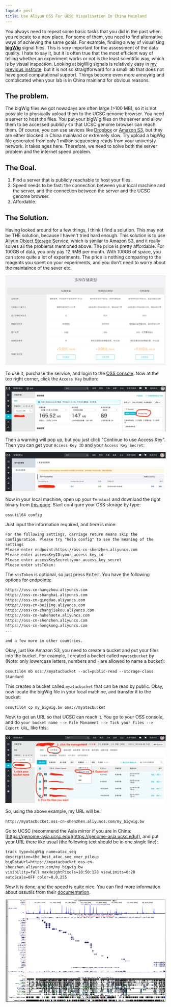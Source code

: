 ```yaml
---
layout: post
title: Use Aliyun OSS For UCSC Visualisation In China Mainland
---
```


You always need to repeat some basic tasks that you did in the past when you relocate to a new place. For some of them, you need to find alternative ways of achieving the same goals. For example, finding a way of visualising __[bigWig](https://genome.ucsc.edu/goldenpath/help/bigWig.html)__ signal files. This is very important for the assessment of the data quality. I hate to say it, but it is often true that the most efficient way of telling whether an experiment works or not is the least scientific way, which is by visual inspection. Looking at bigWig signals is relatively easy in [my previous institute](https://randomstate.net/2018-07-02-setting-up-public-links-for-ucsc-visualisation/), but it is not so straigtforward for a small lab that does not have good computational support. Things become even more annoying and complicated when your lab is in China mainland for obvious reasons.

## The problem.

The bigWig files we got nowadays are often large (>100 MB), so it is not possible to physically upload them to the UCSC genome browser. You need a server to host the files. You put your bigWig files on the server and allow them to be accessed publicly so that UCSC genome browser can reach them. Of course, you can use sevices like [Dropbox](https://www.dropbox.com/) or [Amazon S3](https://aws.amazon.com/s3/), but they are either blocked in China mainland or extremely slow. Try upload a bigWig file generated from only 1 million sequencing reads from your univeristy network. It takes ages here. Therefore, we need to solve both the server problem and the internet speed problem.

## The Goal.

1. Find a server that is publicly reachable to host your files.
2. Speed needs to be fast: the connection between your local machine and the server, and the connection between the server and the UCSC genome browser.
3. Affordable.

## The Solution.

Having looked around for a few things, I think I find a solution. This may not be THE solution, because I haven't tried hard enough. This solution is to use [Aliyun Object Storage Service](https://www.aliyun.com/), which is similar to Amazon S3, and it really solves all the problems mentioned above. The price is pretty affordable. For 100GB of data, you only pay 12 RMB per month. With 100GB of space, you can store quite a lot of experiments. The price is nothing comparing to the reagents you spent on your experiments, and you don't need to worry about the maintaince of the sever etc.

![](../img/000/oss_price.png)

To use it, purchase the service, and login to the [OSS console](https://oss.console.aliyun.com). Now at the top right corner, click the `Access Key` button:

![](../img/000/oss_console.png)

Then a warning will pop up, but you just click "Continue to use Access Key". Then you can get your `Access Key ID` and your `Access Key Secret`:

![](../img/000/oss_accesskey.png)

Now in your local machine, open up your `Terminal` and download the right binary from [this page](https://help.aliyun.com/document_detail/50452.html?spm=a2c4g.11186623.6.1382.fe817e90clvugi). Start configure your OSS storage by type:

`ossutil64 config`

Just input the information required, and here is mine:

```
For the following settings, carriage return means skip the configuration. Please try "help config" to see the meaning of the settings
Please enter endpoint:https://oss-cn-shenzhen.aliyuncs.com
Please enter accessKeyID:your_access_key_id
Please enter accessKeySecret:your_access_key_secret
Please enter stsToken:
```

The `stsToken` is optional, so just press <kbd>Enter</kbd>. You have the following options for endpoints:

```
https://oss-cn-hangzhou.aliyuncs.com
https://oss-cn-shanghai.aliyuncs.com
https://oss-cn-qingdao.aliyuncs.com
https://oss-cn-beijing.aliyuncs.com
https://oss-cn-zhangjiakou.aliyuncs.com
https://oss-cn-huhehaote.aliyuncs.com
https://oss-cn-shenzhen.aliyuncs.com
https://oss-cn-hongkong.aliyuncs.com
...

and a few more in other countries.
```

Okay, just like Amazon S3, you need to create a bucket and put your files into the bucket. For example, I created a bucket called `myatacbucket` by (Note: only lowercase letters, numbers and `-` are allowed to name a bucket):

`ossutil64 mb oss://myatacbucket --acl=public-read --storage-class Standard`

This creates a bucket called `myatacbucket` that can be read by public. Okay, now locate the bigWig file in your local machine, and transfer it to the bucket:

`ossutil64 cp my_bigwig.bw oss://myatacbucket`

Now, to get an URL so that UCSC can reach it. You go to your OSS console, and do `your bucket name --> File Manament --> Tick your files --> Export URL`, like this:

![](../img/000/oss_url.png)

So, using the above example, my URL will be:

`http://myatacbucket.oss-cn-shenzhen.aliyuncs.com/my_bigwig.bw`

Go to UCSC (recommend the Asia mirror if you are in China: [https://genome-asia.ucsc.edu](https://genome-asia.ucsc.edu)), and put your URL there like usual (the following text should be in one single line):

```
track type=bigWig name=atac_seq description=the_best_atac_seq_ever_pileup
bigDataUrl=https://myatacbucket.oss-cn-shenzhen.aliyuncs.com/my_bigwig.bw
visibility=full maxHeightPixels=10:50:128 viewLimits=0:20 autoScale=OFF color=0,0,255
```

Now it is done, and the speed is quite nice. You can find more information about ossutils from their [documentation](https://help.aliyun.com/document_detail/50452.html?spm=a2c4g.11186623.6.1382.1e0a1594MxR9iZ).

![](../img/000/ucsc_vis.png)
